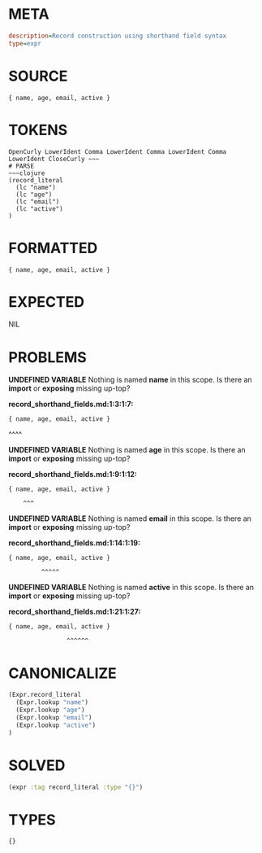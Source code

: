 # META
~~~ini
description=Record construction using shorthand field syntax
type=expr
~~~
# SOURCE
~~~roc
{ name, age, email, active }
~~~
# TOKENS
~~~text
OpenCurly LowerIdent Comma LowerIdent Comma LowerIdent Comma LowerIdent CloseCurly ~~~
# PARSE
~~~clojure
(record_literal
  (lc "name")
  (lc "age")
  (lc "email")
  (lc "active")
)
~~~
# FORMATTED
~~~roc
{ name, age, email, active }
~~~
# EXPECTED
NIL
# PROBLEMS
**UNDEFINED VARIABLE**
Nothing is named **name** in this scope.
Is there an **import** or **exposing** missing up-top?

**record_shorthand_fields.md:1:3:1:7:**
```roc
{ name, age, email, active }
```
  ^^^^


**UNDEFINED VARIABLE**
Nothing is named **age** in this scope.
Is there an **import** or **exposing** missing up-top?

**record_shorthand_fields.md:1:9:1:12:**
```roc
{ name, age, email, active }
```
        ^^^


**UNDEFINED VARIABLE**
Nothing is named **email** in this scope.
Is there an **import** or **exposing** missing up-top?

**record_shorthand_fields.md:1:14:1:19:**
```roc
{ name, age, email, active }
```
             ^^^^^


**UNDEFINED VARIABLE**
Nothing is named **active** in this scope.
Is there an **import** or **exposing** missing up-top?

**record_shorthand_fields.md:1:21:1:27:**
```roc
{ name, age, email, active }
```
                    ^^^^^^


# CANONICALIZE
~~~clojure
(Expr.record_literal
  (Expr.lookup "name")
  (Expr.lookup "age")
  (Expr.lookup "email")
  (Expr.lookup "active")
)
~~~
# SOLVED
~~~clojure
(expr :tag record_literal :type "{}")
~~~
# TYPES
~~~roc
{}
~~~
